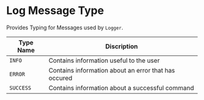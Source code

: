 # Log Message Type

Provides Typing for Messages used by `Logger`. 

| **Type Name** | **Discription**                                      |
|---------------|------------------------------------------------------|
| `INFO`        | Contains information useful to the user              |
| `ERROR`       | Contains information about an error that has occured |
| `SUCCESS`     | Contains information about a successful command      |